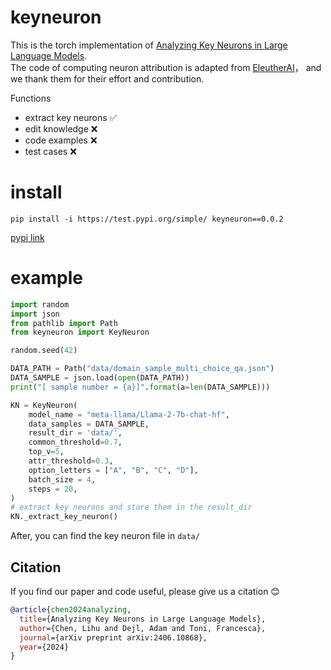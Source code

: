 # keyneuron
This is the torch implementation of [Analyzing Key Neurons in Large Language Models](https://arxiv.org/pdf/2406.10868). <br>
The code of computing neuron attribution is adapted from [EleutherAI](https://github.com/EleutherAI/knowledge-neurons)， and we thank them for their effort and contribution.

Functions
* extract key neurons ✅
* edit knowledge ❌
* code examples ❌
* test cases ❌

# install
```
pip install -i https://test.pypi.org/simple/ keyneuron==0.0.2
```
[pypi link](https://test.pypi.org/project/keyneuron/0.0.2/#description)
# example

```python
import random
import json
from pathlib import Path
from keyneuron import KeyNeuron

random.seed(42)

DATA_PATH = Path("data/domain_sample_multi_choice_qa.json")
DATA_SAMPLE = json.load(open(DATA_PATH))
print("[ sample number = {a}]".format(a=len(DATA_SAMPLE)))

KN = KeyNeuron(
    model_name = "meta-llama/Llama-2-7b-chat-hf",
    data_samples = DATA_SAMPLE,
    result_dir = 'data/',
    common_threshold=0.7,
    top_v=5, 
    attr_threshold=0.3,
    option_letters = ["A", "B", "C", "D"],
    batch_size = 4,
    steps = 20,
)
# extract key neurons and store them in the result_dir
KN._extract_key_neuron()

```
After, you can find the key neuron file in `data/`


## Citation
If you find our paper and code useful, please give us a citation :blush:
```bibtex
@article{chen2024analyzing,
  title={Analyzing Key Neurons in Large Language Models},
  author={Chen, Lihu and Dejl, Adam and Toni, Francesca},
  journal={arXiv preprint arXiv:2406.10868},
  year={2024}
}
```

